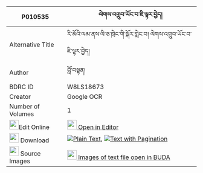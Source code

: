 |P010535|ལེགས་འགྲུབ་ཡོང་བ་ཇི་ལྟར་བྱེད། 
| --- | --- 
|Alternative Title |རི་མོའི་ལམ་ནས་ལི་ཅ་ཁྲེང་གི་སྐོར་གླེང་བ། ལེགས་འགྲུབ་ཡོང་བ་ཇི་ལྟར་བྱེད།
|Author| བློ་བསྟན།
|BDRC ID | W8LS18673
|Creator | Google OCR
|Number of Volumes| 1
|<img width="25" src="https://img.icons8.com/color/25/000000/edit-property.png">Edit Online| [<img width="25" src="https://avatars.githubusercontent.com/u/45091458?s=200&v=4"> Open in Editor](http://editor.openpecha.org/P010535)
|<img width="25" src="https://img.icons8.com/fluent/48/000000/download-2.png"/>  Download | [![](https://img.icons8.com/color/20/000000/txt.png)Plain Text](https://github.com/Openpecha/P010535/releases/download/v1/lek_drub_yongwa_jitar_je_plain_P010535.zip), [![](https://img.icons8.com/color/20/000000/txt.png)Text with Pagination](https://github.com/Openpecha/P010535/releases/download/v1/lek_drub_yongwa_jitar_je_pages_P010535.zip)
|<img width="25" src="https://img.icons8.com/plasticine/100/000000/pictures-folder.png"/>  Source Images | [<img width="25" src="https://library.bdrc.io/icons/BUDA-small.svg"> Images of text file open in BUDA](https://library.bdrc.io/show/bdr:W8LS18673)
